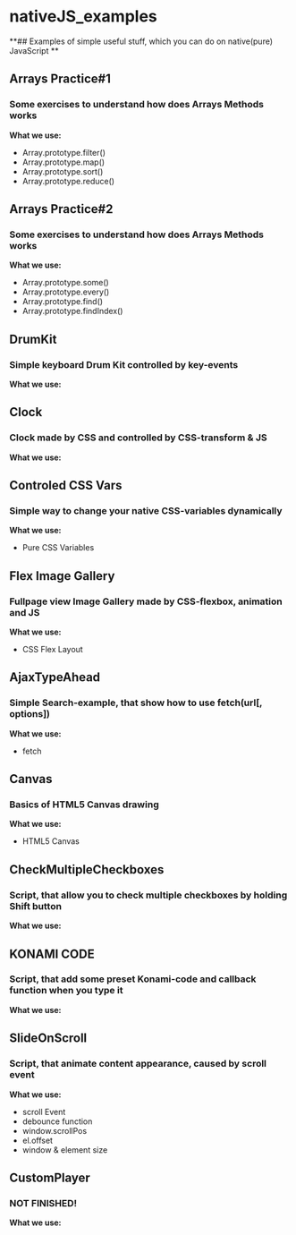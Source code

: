 # nativeJS_examples

**## Examples of simple useful stuff, which you can do on native(pure) JavaScript **


## Arrays Practice#1
### Some exercises to understand how does Arrays Methods works
**What we use:**
* Array.prototype.filter()
* Array.prototype.map()
* Array.prototype.sort()
* Array.prototype.reduce()

## Arrays Practice#2
### Some exercises to understand how does Arrays Methods works
**What we use:**
* Array.prototype.some()
* Array.prototype.every()
* Array.prototype.find()
* Array.prototype.findIndex()

## DrumKit
### Simple keyboard Drum Kit controlled by key-events
**What we use:**


## Clock
### Clock made by CSS and controlled by CSS-transform & JS
**What we use:**


## Controled CSS Vars
### Simple way to change your native CSS-variables dynamically
**What we use:**
* Pure CSS Variables 

## Flex Image Gallery
### Fullpage view Image Gallery made by CSS-flexbox, animation and JS
**What we use:**
* CSS Flex Layout

## AjaxTypeAhead
### Simple Search-example, that show how to use fetch(url[, options])
**What we use:**
* fetch

## Canvas
### Basics of HTML5 Canvas drawing
**What we use:**
* HTML5 Canvas

## CheckMultipleCheckboxes
### Script, that allow you to check multiple checkboxes by holding Shift button
**What we use:**


## KONAMI CODE
### Script, that add some preset Konami-code and callback function when you type it
**What we use:**


## SlideOnScroll
### Script, that animate content appearance, caused by scroll event
**What we use:**
* scroll Event
* debounce function
* window.scrollPos
* el.offset
* window & element size

## CustomPlayer
### NOT FINISHED!
**What we use:**















